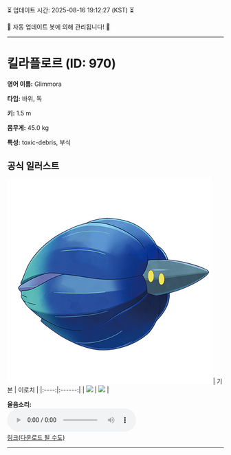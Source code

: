
⏳ 업데이트 시간: 2025-08-16 19:12:27 (KST) ⏳

🤖 자동 업데이트 봇에 의해 관리됩니다! 🤖

---

# 킬라플로르 (ID: 970)
**영어 이름:** Glimmora

**타입:** 바위, 독

**키:** 1.5 m

**몸무게:** 45.0 kg

**특성:** toxic-debris, 부식

## 공식 일러스트
![](https://raw.githubusercontent.com/PokeAPI/sprites/master/sprites/pokemon/other/official-artwork/970.png)
| 기본 | 이로치 |
|:----:|:------:|
| <img src="http://play.pokemonshowdown.com/sprites/ani/glimmora.gif" width="200"> | <img src="http://play.pokemonshowdown.com/sprites/ani-shiny/glimmora.gif" width="200"> |

**울음소리:**<br><audio controls src="https://raw.githubusercontent.com/PokeAPI/cries/main/cries/pokemon/latest/970.ogg"></audio><br> [링크(다운로드 될 수도)](https://raw.githubusercontent.com/PokeAPI/cries/main/cries/pokemon/latest/970.ogg)


---
